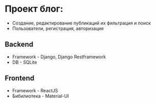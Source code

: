# Проект блог:
- Создание, редактирование публикаций их фильтрация и поиск
- Пользователи, регистрация, авторизация

## Backend
- Framework - Django, Django Restframework
- DB - SQLite

## Frontend
- Framework - ReactJS
- Бибилиотека - Material-UI
